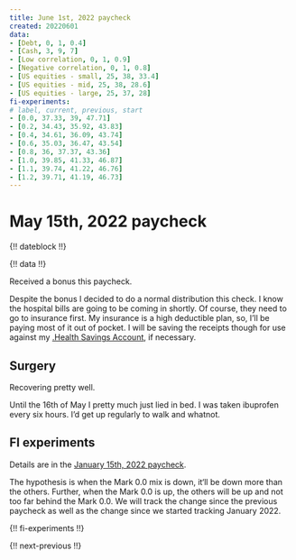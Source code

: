 ```yaml
---
title: June 1st, 2022 paycheck
created: 20220601
data:
- [Debt, 0, 1, 0.4]
- [Cash, 3, 9, 7]
- [Low correlation, 0, 1, 0.9]
- [Negative correlation, 0, 1, 0.8]
- [US equities - small, 25, 38, 33.4]
- [US equities - mid, 25, 38, 28.6]
- [US equities - large, 25, 37, 28]
fi-experiments:
# label, current, previous, start
- [0.0, 37.33, 39, 47.71]
- [0.2, 34.43, 35.92, 43.83]
- [0.4, 34.61, 36.09, 43.74]
- [0.6, 35.03, 36.47, 43.54]
- [0.8, 36, 37.37, 43.36]
- [1.0, 39.85, 41.33, 46.87]
- [1.1, 39.74, 41.22, 46.76]
- [1.2, 39.71, 41.19, 46.73]
---
```


# May 15th, 2022 paycheck

{!! dateblock !!}

{!! data !!}

Received a bonus this paycheck. 

Despite the bonus I decided to do a normal distribution this check. I know the hospital bills are going to be coming in shortly. Of course, they need to go to insurance first. My insurance is a high deductible plan, so, I’ll be paying most of it out of pocket. I will be saving the receipts though for use against my [.Health Savings Account](HSA), if necessary. 



## Surgery

Recovering pretty well. 

Until the 16th of May I pretty much just lied in bed. I was taken ibuprofen every six hours. I’d get up regularly to walk and whatnot.

## FI experiments 

Details are in the [January 15th, 2022 paycheck](https://joshbruce.com/finances/building-wealth-paycheck-to-paycheck/20220115/#fi-experiments).

The hypothesis is when the Mark 0.0 mix is down, it‘ll be down more than the others. Further, when the Mark 0.0 is up, the others will be up and not too far behind the Mark 0.0. We will track the change since the previous paycheck as well as the change since we started tracking January 2022.

{!! fi-experiments !!}

{!! next-previous !!}
